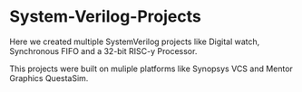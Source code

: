 # System-Verilog-Projects

Here we created multiple SystemVerilog projects like Digital watch, Synchronous FIFO and a 32-bit RISC-y Processor.

This projects were built on muliple platforms like Synopsys VCS and Mentor Graphics QuestaSim.
